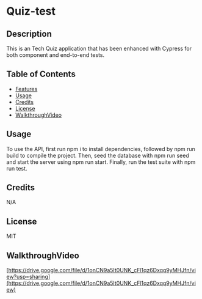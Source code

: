 # Quiz-test

## Description

This is an Tech Quiz application that has been enhanced with Cypress for both component and end-to-end tests.

## Table of Contents

- [Features](#Features)
- [Usage](#usage)
- [Credits](#credits)
- [License](#license)
- [WalkthroughVideo](#WalkthroughVideo)
  
## Usage

To use the API, first run npm i to install dependencies, followed by npm run build to compile the project. Then, seed the database with npm run seed and start the server using npm run start. Finally, run the test suite with npm run test.
  
## Credits

N/A

## License

MIT

## WalkthroughVideo

[https://drive.google.com/file/d/1onCN9a5It0UNK_cFl1qz6Dxqq9yMHJfn/view?usp=sharing](https://drive.google.com/file/d/1onCN9a5It0UNK_cFl1qz6Dxqq9yMHJfn/view)

